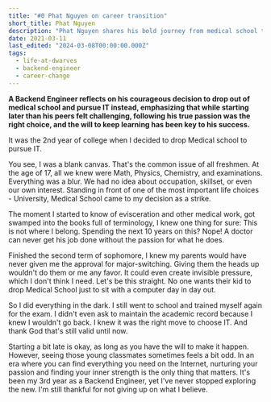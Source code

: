 ```yaml
---
title: "#0 Phat Nguyen on career transition"
short_title: Phat Nguyen
description: "Phat Nguyen shares his bold journey from medical school to pursuing IT, highlighting the importance of following one's true passion even when it means starting over and making difficult decisions"
date: 2021-03-11
last_edited: "2024-03-08T00:00:00.000Z"
tags:
  - life-at-dwarves
  - backend-engineer
  - career-change
---
```


**A Backend Engineer reflects on his courageous decision to drop out of medical school and pursue IT instead, emphasizing that while starting later than his peers felt challenging, following his true passion was the right choice, and the will to keep learning has been key to his success.**

It was the 2nd year of college when I decided to drop Medical school to pursue IT.

You see, I was a blank canvas. That's the common issue of all freshmen. At the age of 17, all we knew were Math, Physics, Chemistry, and examinations. Everything was a blur. We had no idea about occupation, skillset, or even our own interest. Standing in front of one of the most important life choices - University, Medical School came to my decision as a strike.

The moment I started to know of evisceration and other medical work, got swamped into the books full of terminology, I knew one thing for sure: This is not where I belong. Spending the next 10 years on this? Nope! A doctor can never get his job done without the passion for what he does.

Finished the second term of sophomore, I knew my parents would have never given me the approval for major-switching. Giving them the heads up wouldn't do them or me any favor. It could even create invisible pressure, which I don't think I need. Let's be this straight. No one wants their kid to drop Medical School just to sit with a computer day in day out.

So I did everything in the dark. I still went to school and trained myself again for the exam. I didn't even ask to maintain the academic record because I knew I wouldn't go back. I knew it was the right move to choose IT. And thank God that's still valid until now.

Starting a bit late is okay, as long as you have the will to make it happen. However, seeing those young classmates sometimes feels a bit odd. In an era where you can find everything you need on the Internet, nurturing your passion and finding your inner strength is the only thing that matters. It's been my 3rd year as a Backend Engineer, yet I've never stopped exploring the new. I'm still thankful for not giving up on what I believe.
